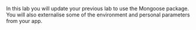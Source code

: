 

In this lab you will update your previous lab to use the Mongoose package. You will also externalise some of the environment and personal parameters from your app.
